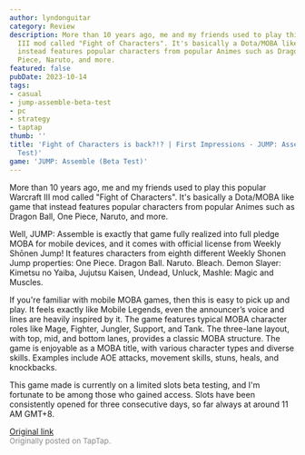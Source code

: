 ```yaml
---
author: lyndonguitar
category: Review
description: More than 10 years ago, me and my friends used to play this popular Warcraft
  III mod called "Fight of Characters". It's basically a Dota/MOBA like game that
  instead features popular characters from popular Animes such as Dragon Ball, One
  Piece, Naruto, and more.
featured: false
pubDate: 2023-10-14
tags:
- casual
- jump-assemble-beta-test
- pc
- strategy
- taptap
thumb: ''
title: 'Fight of Characters is back?!? | First Impressions - JUMP: Assemble (Beta
  Test)'
game: 'JUMP: Assemble (Beta Test)'
---
```

More than 10 years ago, me and my friends used to play this popular Warcraft III mod called "Fight of Characters". It's basically a Dota/MOBA like game that instead features popular characters from popular Animes such as Dragon Ball, One Piece, Naruto, and more.

Well, JUMP: Assemble is exactly that game fully realized into full pledge MOBA for mobile devices, and it comes with official license from Weekly Shōnen Jump! It features characters from eighth different Weekly Shonen Jump properties: One Piece. Dragon Ball. Naruto. Bleach. Demon Slayer: Kimetsu no Yaiba, Jujutsu Kaisen, Undead, Unluck, Mashle: Magic and Muscles.

If you're familiar with mobile MOBA games, then this is easy to pick up and play. It feels exactly like Mobile Legends, even the announcer’s voice and lines are heavily inspired by it. The game features typical MOBA character roles like Mage, Fighter, Jungler, Support, and Tank. The three-lane layout, with top, mid, and bottom lanes, provides a classic MOBA structure.  The game is enjoyable as a MOBA title, with various character types and diverse skills. Examples include AOE attacks, movement skills, stuns, heals, and knockbacks.

This game made is currently on a limited slots beta testing, and I'm fortunate to be among those who gained access. Slots have been consistently opened for three consecutive days, so far always at around 11 AM GMT+8.

[Original link](https://www.taptap.io/post/6435900)<br><span style="font-size: 0.95em; color: #888;">Originally posted on TapTap.</span>